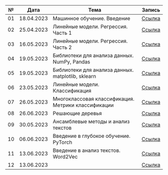 |№|Дата|Тема|Запись|
|-- |---------- |-- |-- |
|01|18.04.2023|Машинное обучение. Введение|[Ссылка](https://disk.yandex.ru/d/pnVr2zE8GCe0zQ/%D0%93%D1%80%D1%83%D0%BF%D0%BF%D0%B0/%D0%91%D0%B0%D1%88%D0%BA%D0%B8%D1%80%D0%BE%D0%B2%202023-04-18T06-29-33Z.mp4)|
|02|25.04.2023|Линейные модели. Регрессия. Часть 1|[Ссылка](https://disk.yandex.ru/d/pnVr2zE8GCe0zQ/%D0%93%D1%80%D1%83%D0%BF%D0%BF%D0%B0/%D0%91%D0%B0%D1%88%D0%BA%D0%B8%D1%80%D0%BE%D0%B2%202023-04-25T06-30-06Z.mp4)|
|03|16.05.2023|Линейные модели. Регрессия. Часть 2|[Ссылка](https://disk.yandex.ru/d/pnVr2zE8GCe0zQ/%D0%93%D1%80%D1%83%D0%BF%D0%BF%D0%B0/%D0%91%D0%B0%D1%88%D0%BA%D0%B8%D1%80%D0%BE%D0%B2%202023-05-16T06-30-49Z.mp4)|
|04|19.05.2023|Библиотеки для анализа данных. NumPy, Pandas|[Ссылка](https://disk.yandex.ru/d/pnVr2zE8GCe0zQ/%D0%93%D1%80%D1%83%D0%BF%D0%BF%D0%B0/%D0%91%D0%B0%D1%88%D0%BA%D0%B8%D1%80%D0%BE%D0%B2_19_05.mp4)|
|05|19.05.2023|Библиотеки для анализа данных. matplotlib, sklearn|[Ссылка](https://disk.yandex.ru/d/pnVr2zE8GCe0zQ/%D0%93%D1%80%D1%83%D0%BF%D0%BF%D0%B0/%D0%91%D0%B0%D1%88%D0%BA%D0%B8%D1%80%D0%BE%D0%B2_19_05_.mp4)|
|06|23.05.2023|Линейные модели. Классификация|[Ссылка](https://disk.yandex.ru/d/pnVr2zE8GCe0zQ/%D0%93%D1%80%D1%83%D0%BF%D0%BF%D0%B0/%D0%91%D0%B0%D1%88%D0%BA%D0%B8%D1%80%D0%BE%D0%B2%202023-05-23T06-24-08Z.mp4)|
|07|26.05.2023|Многоклассовая классификация. Метрики классификации|[Ссылка]()|
|08|26.06.2023|Решающие деревья|[Ссылка]()|
|09|30.05.2023|Ансамблевые методы и анализ текстов|[Ссылка]()|
|10|06.06.2023|Введение в глубокое обучение. PyTorch|[Ссылка]()|
|11|13.06.2023|Введение в анализ текстов. Word2Vec|[Ссылка]()|
|12|13.06.2023||[Ссылка]()|
